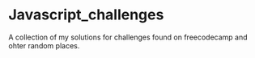 # Javascript_challenges

A collection of my solutions for challenges found on freecodecamp and ohter random places.
